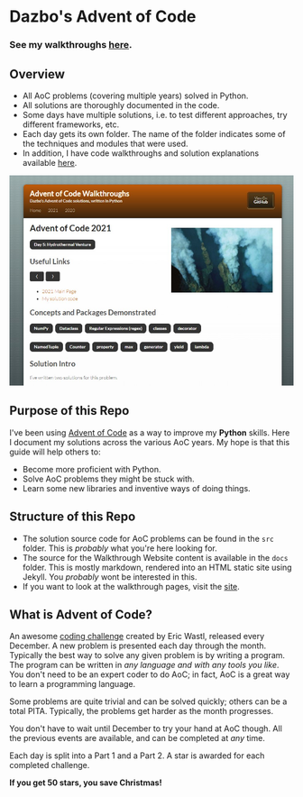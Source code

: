 # Dazbo's Advent of Code

### See my walkthroughs [here](https://aoc.just2good.co.uk/).

## Overview

- All AoC problems (covering multiple years) solved in Python.
- All solutions are thoroughly documented in the code.
- Some days have multiple solutions, i.e. to test different approaches, try different frameworks, etc.
- Each day gets its own folder. The name of the folder indicates some of the techniques and modules that were used.
- In addition, I have code walkthroughs and solution explanations available [here](https://aoc.just2good.co.uk/).

[![Dazbo's AoC Walkthroughs](/docs/assets/images/AoC_site_screenshot.jpg)](https://aoc.just2good.co.uk/)

## Purpose of this Repo

I've been using [Advent of Code](https://adventofcode.com/) as a way to improve my **Python** skills. Here I document my solutions across the various AoC years. My hope is that this guide will help others to:

- Become more proficient with Python.
- Solve AoC problems they might be stuck with.
- Learn some new libraries and inventive ways of doing things.

## Structure of this Repo

- The solution source code for AoC problems can be found in the `src` folder. This is _probably_ what you're here looking for.
- The source for the Walkthrough Website content is available in the `docs` folder. This is mostly markdown, rendered into an HTML static site using Jekyll.  You _probably_ wont be interested in this.
- If you want to look at the walkthrough pages, visit the [site](https://aoc.just2good.co.uk/).

## What is Advent of Code?

An awesome [coding challenge](https://adventofcode.com/2021/about) created by Eric Wastl, released every December. A new problem is presented each day through the month. Typically the best way to solve any given problem is by writing a program. The program can be written in _any language and with any tools you like_. You don't need to be an expert coder to do AoC; in fact, AoC is a great way to learn a programming language.

Some problems are quite trivial and can be solved quickly; 
others can be a total PITA. Typically, the problems get harder as the month progresses.

You don't have to wait until December to try your hand at AoC though. 
All the previous events are available, and can be completed at _any_ time.

Each day is split into a Part 1 and a Part 2.  A star is awarded for each completed challenge.

**If you get 50 stars, you save Christmas!**
